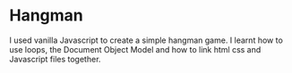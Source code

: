 # Hangman
I used vanilla Javascript to create a simple hangman game.
I learnt how to use loops, the Document Object Model and how to link html css and Javascript files together.

